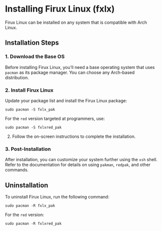 # Installing Firux Linux (fxlx)

Firux Linux can be installed on any system that is compatible with Arch Linux.

## Installation Steps

### 1. Download the Base OS

Before installing Firux Linux, you'll need a base operating system that uses `pacman` as its package manager. You can choose any Arch-based distribution.

### 2. Install Firux Linux

Update your package list and install the Firux Linux package:

    sudo pacman -S fxlx_pak
    
For the `red` version targeted at programmers, use:

    sudo pacman -S fxlxred_pak

2. Follow the on-screen instructions to complete the installation.

### 3. Post-Installation

After installation, you can customize your system further using the `xsh` shell. Refer to the documentation for details on using `pakman`, `redpak`, and other commands.

## Uninstallation

To uninstall Firux Linux, run the following command:

    sudo pacman -R fxlx_pak

For the `red` version:

    sudo pacman -R fxlxred_pak
    
